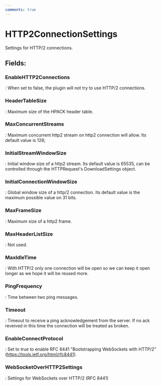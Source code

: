 ```yaml
---
comments: true
---
```

# HTTP2ConnectionSettings

Settings for HTTP/2 connections. 

## **Fields**:
### **EnableHTTP2Connections**
: When set to false, the plugin will not try to use HTTP/2 connections. 
### **HeaderTableSize**
: Maximum size of the HPACK header table. 
### **MaxConcurrentStreams**
: Maximum concurrent http2 stream on http2 connection will allow. Its default value is 128; 
### **InitialStreamWindowSize**
: Initial window size of a http2 stream. Its default value is 65535, can be controlled through the HTTPRequest's DownloadSettings object. 
### **InitialConnectionWindowSize**
: Global window size of a http/2 connection. Its default value is the maximum possible value on 31 bits. 
### **MaxFrameSize**
: Maximum size of a http2 frame. 
### **MaxHeaderListSize**
: Not used. 
### **MaxIdleTime**
: With HTTP/2 only one connection will be open so we can keep it open longer as we hope it will be reused more. 
### **PingFrequency**
: Time between two ping messages. 
### **Timeout**
: Timeout to receive a ping acknowledgement from the server. If no ack reveived in this time the connection will be treated as broken. 
### **EnableConnectProtocol**
: Set to true to enable RFC 8441 "Bootstrapping WebSockets with HTTP/2" (https://tools.ietf.org/html/rfc8441). 
### **WebSocketOverHTTP2Settings**
: Settings for WebSockets over HTTP/2 (RFC 8441) 